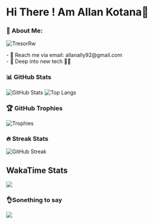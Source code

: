 # Hi There ! Am Allan Kotana👋
### 🚀 About Me:
<p align="left"> 
  <img src="https://komarev.com/ghpvc/?username=allan-kotana&label=Profile%20views&color=blue&style=flat" alt="TresorRw" /> 
</p>
 - 📧 Reach me via email: allanally92@gmail.com <br>
 - 🔭 Deep into new tech 💪🏾 <br>

### 📊 GitHub Stats

![GitHub Stats](https://github-readme-stats.vercel.app/api?username=allan-kotana&show_icons=true&theme=radical&count_private=true)
![Top Langs](https://github-readme-stats.vercel.app/api/top-langs/?username=allan-kotana&layout=compact&theme=radical)

### 🏆 GitHub Trophies

![Trophies](https://github-profile-trophy.vercel.app/?username=allan-kotana&theme=radical)

### 🔥 Streak Stats

![GitHub Streak](https://github-readme-streak-stats.herokuapp.com/?user=allan-kotana&theme=radical)

## WakaTime Stats

![](https://github-readme-stats.vercel.app/api/wakatime?username=allan_kotana&layout=compact)

### 👌Sonething to say
![](https://quotes-github-readme.vercel.app/api?type=horizontal&theme=merko)


